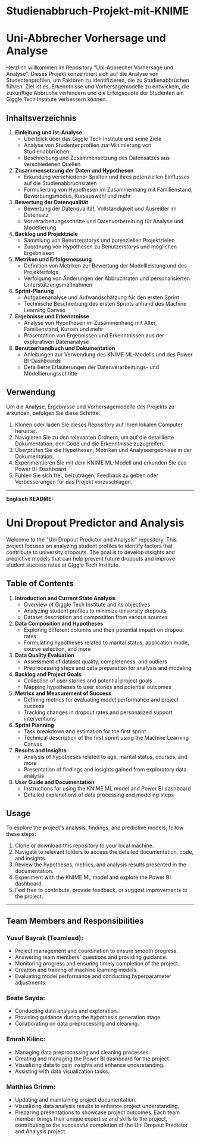 
# Studienabbruch-Projekt-mit-KNIME
# Uni-Abbrecher Vorhersage und Analyse
Herzlich willkommen im Repository "Uni-Abbrecher Vorhersage und Analyse". Dieses Projekt konzentriert sich auf die Analyse von Studentenprofilen, um Faktoren zu identifizieren, die zu Studienabbrüchen führen. Ziel ist es, Erkenntnisse und Vorhersagemodelle zu entwickeln, die zukünftige Abbrüche verhindern und die Erfolgsquote der Studenten am Giggle Tech Institute verbessern können.
## Inhaltsverzeichnis
1. **Einleitung und Ist-Analyse**
   - Überblick über das Giggle Tech Institute und seine Ziele
   - Analyse von Studentenprofilen zur Minimierung von Studienabbrüchen
   - Beschreibung und Zusammensetzung des Datensatzes aus verschiedenen Quellen
2. **Zusammensetzung der Daten und Hypothesen**
   - Erkundung verschiedener Spalten und ihres potenziellen Einflusses auf die Studienabbruchsraten
   - Formulierung von Hypothesen im Zusammenhang mit Familienstand, Bewerbungsmodus, Kursauswahl und mehr
3. **Bewertung der Datenqualität**
   - Bewertung der Datenqualität, Vollständigkeit und Ausreißer im Datensatz
   - Vorverarbeitungsschritte und Datenvorbereitung für Analyse und Modellierung
4. **Backlog und Projektziele**
   - Sammlung von Benutzerstorys und potenziellen Projektzielen
   - Zuordnung von Hypothesen zu Benutzerstorys und möglichen Ergebnissen
5. **Metriken und Erfolgsmessung**
   - Definition von Metriken zur Bewertung der Modellleistung und des Projekterfolgs
   - Verfolgung von Änderungen der Abbruchraten und personalisierten Unterstützungsmaßnahmen
6. **Sprint-Planung**
   - Aufgabenanalyse und Aufwandschätzung für den ersten Sprint
   - Technische Beschreibung des ersten Sprints anhand des Machine Learning Canvas
7. **Ergebnisse und Erkenntnisse**
   - Analyse von Hypothesen im Zusammenhang mit Alter, Familienstand, Kursen und mehr
   - Präsentation von Ergebnissen und Erkenntnissen aus der explorativen Datenanalyse
8. **Benutzerhandbuch und Dokumentation**
   - Anleitungen zur Verwendung des KNIME ML-Modells und des Power BI-Dashboards
   - Detaillierte Erläuterungen der Datenverarbeitungs- und Modellierungsschritte
## Verwendung
Um die Analyse, Ergebnisse und Vorhersagemodelle des Projekts zu erkunden, befolgen Sie diese Schritte:
1. Klonen oder laden Sie dieses Repository auf Ihren lokalen Computer herunter.
2. Navigieren Sie zu den relevanten Ordnern, um auf die detaillierte Dokumentation, den Code und die Erkenntnisse zuzugreifen.
3. Überprüfen Sie die Hypothesen, Metriken und Analyseergebnisse in der Dokumentation.
4. Experimentieren Sie mit dem KNIME ML-Modell und erkunden Sie das Power BI-Dashboard.
5. Fühlen Sie sich frei, beizutragen, Feedback zu geben oder Verbesserungen für das Projekt vorzuschlagen.
-------
**Englisch README:**
# Uni Dropout Predictor and Analysis
Welcome to the "Uni Dropout Predictor and Analysis" repository. This project focuses on analyzing student profiles to identify factors that contribute to university dropouts. The goal is to develop insights and predictive models that can help prevent future dropouts and improve student success rates at Giggle Tech Institute.
## Table of Contents
1. **Introduction and Current State Analysis**
   - Overview of Giggle Tech Institute and its objectives
   - Analyzing student profiles to minimize university dropouts
   - Dataset description and composition from various sources
2. **Data Composition and Hypotheses**
   - Exploring different columns and their potential impact on dropout rates
   - Formulating hypotheses related to marital status, application mode, course selection, and more
3. **Data Quality Evaluation**
   - Assessment of dataset quality, completeness, and outliers
   - Preprocessing steps and data preparation for analysis and modeling
4. **Backlog and Project Goals**
   - Collection of user stories and potential project goals
   - Mapping hypotheses to user stories and potential outcomes
5. **Metrics and Measurement of Success**
   - Defining metrics for evaluating model performance and project success
   - Tracking changes in dropout rates and personalized support interventions
6. **Sprint Planning**
   - Task breakdown and estimation for the first sprint
   - Technical description of the first sprint using the Machine Learning Canvas
7. **Results and Insights**
   - Analysis of hypotheses related to age, marital status, courses, and more
   - Presentation of findings and insights gained from exploratory data analysis
8. **User Guide and Documentation**
   - Instructions for using the KNIME ML model and Power BI dashboard
   - Detailed explanations of data processing and modeling steps
## Usage
To explore the project's analysis, findings, and predictive models, follow these steps:
1. Clone or download this repository to your local machine.
2. Navigate to relevant folders to access the detailed documentation, code, and insights.
3. Review the hypotheses, metrics, and analysis results presented in the documentation.
4. Experiment with the KNIME ML model and explore the Power BI dashboard.
5. Feel free to contribute, provide feedback, or suggest improvements to the project.
---
## Team Members and Responsibilities
### Yusuf Bayrak (Teamlead):
- Project management and coordination to ensure smooth progress.
- Answering team members' questions and providing guidance.
- Monitoring progress and ensuring timely completion of the project.
- Creation and training of machine learning models.
- Evaluating model performance and conducting hyperparameter adjustments.
### Beate Sayda:
- Conducting data analysis and exploration.
- Providing guidance during the hypothesis generation stage.
- Collaborating on data preprocessing and cleaning.
### Emrah Kilinc:
- Managing data preprocessing and cleaning processes.
- Creating and managing the Power BI dashboard for the project.
- Visualizing data to gain insights and enhance understanding.
- Assisting with data visualization tasks.
### Matthias Grimm:
- Updating and maintaining project documentation.
- Visualizing data analysis results to enhance project understanding.
- Preparing presentations to showcase project outcomes.
Each team member brings their unique expertise and skills to the project, contributing to the successful completion of the Uni Dropout Predictor and Analysis project.
